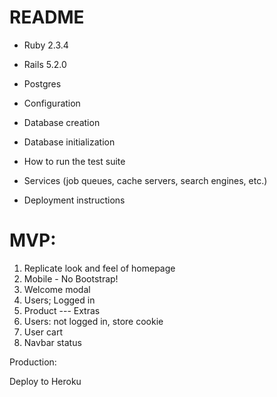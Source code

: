 # README

* Ruby 2.3.4
* Rails 5.2.0
* Postgres

* Configuration

* Database creation

* Database initialization

* How to run the test suite

* Services (job queues, cache servers, search engines, etc.)

* Deployment instructions

# MVP:
1. Replicate look and feel of homepage
2. Mobile - No Bootstrap!
3. Welcome modal
4. Users; Logged in
5. Product
--- Extras
6. Users: not logged in, store cookie
7. User cart
8. Navbar status

Production:

Deploy to Heroku
